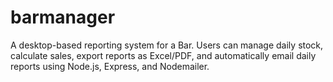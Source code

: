 # barmanager
A desktop-based reporting system for a Bar. Users can manage daily stock, calculate sales, export reports as Excel/PDF, and automatically email daily reports using Node.js, Express, and Nodemailer.
